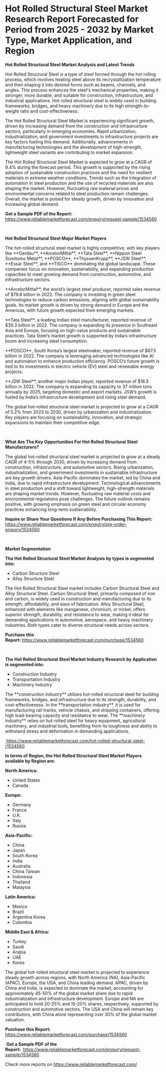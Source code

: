 <p><h1>Hot Rolled Structural Steel Market Research Report Forecasted for Period from 2025 -  2032 by Market Type, Market Application, and Region</h1></p><p><strong>Hot Rolled Structural Steel Market Analysis and Latest Trends</strong></p>
<p><p>Hot Rolled Structural Steel is a type of steel formed through the hot rolling process, which involves heating steel above its recrystallization temperature and then shaping it into desired forms such as beams, channels, and angles. This process enhances the steel's mechanical properties, making it stronger, more durable, and suitable for construction, infrastructure, and industrial applications. Hot rolled structural steel is widely used in building frameworks, bridges, and heavy machinery due to its high strength-to-weight ratio and cost-effectiveness.</p><p>The Hot Rolled Structural Steel Market is experiencing significant growth, driven by increasing demand from the construction and infrastructure sectors, particularly in emerging economies. Rapid urbanization, industrialization, and government investments in infrastructure projects are key factors fueling this demand. Additionally, advancements in manufacturing technologies and the development of high-strength, lightweight steel variants are contributing to market expansion.</p><p>The Hot Rolled Structural Steel Market is expected to grow at a CAGR of 9.4% during the forecast period. This growth is supported by the rising adoption of sustainable construction practices and the need for resilient materials in extreme weather conditions. Trends such as the integration of automation in steel production and the use of recycled materials are also shaping the market. However, fluctuating raw material prices and environmental concerns related to steel production remain challenges. Overall, the market is poised for steady growth, driven by innovation and increasing global demand.</p></p>
<p><strong>Get a Sample PDF of the Report:&nbsp;</strong> <a href="https://www.reliablemarketforecast.com/enquiry/request-sample/1534560?utm_campaign=2101&utm_medium=2&utm_source=Github&utm_content=ia&utm_term=26012025&utm_id=hot-rolled-structural-steel">https://www.reliablemarketforecast.com/enquiry/request-sample/1534560</a></p>
<p>&nbsp;</p>
<p><strong>Hot Rolled Structural Steel Major Market Players</strong></p>
<p><p>The hot-rolled structural steel market is highly competitive, with key players like **Gerdau**, **ArcelorMittal**, **Tata Steel**, **Nippon Steel Sumitomo Metal**, **POSCO**, **ThyssenKrupp**, **JSW Steel**, **Essar Steel**, and **TISCO** dominating the global landscape. These companies focus on innovation, sustainability, and expanding production capacities to meet growing demand from construction, automotive, and infrastructure sectors.</p><p>**ArcelorMittal**, the world’s largest steel producer, reported sales revenue of $79.8 billion in 2022. The company is investing in green steel technologies to reduce carbon emissions, aligning with global sustainability goals. Its market growth is driven by strong demand in Europe and the Americas, with future growth expected from emerging markets.</p><p>**Tata Steel**, a leading Indian steel manufacturer, reported revenue of $30.3 billion in 2022. The company is expanding its presence in Southeast Asia and Europe, focusing on high-value products and sustainable practices. Tata Steel’s market growth is supported by India’s infrastructure boom and increasing steel consumption.</p><p>**POSCO**, South Korea’s largest steelmaker, reported revenue of $67.5 billion in 2022. The company is leveraging advanced technologies like AI and automation to enhance production efficiency. POSCO’s future growth is tied to its investments in electric vehicle (EV) steel and renewable energy projects.</p><p>**JSW Steel**, another major Indian player, reported revenue of $16.5 billion in 2022. The company is expanding its capacity to 37 million tons annually by 2025, targeting domestic and export markets. JSW’s growth is fueled by India’s infrastructure development and rising steel demand.</p><p>The global hot-rolled structural steel market is projected to grow at a CAGR of 5.2% from 2023 to 2030, driven by urbanization and industrialization. Key players are focusing on sustainability, innovation, and strategic expansions to maintain their competitive edge.</p></p>
<p>&nbsp;</p>
<p><strong>What Are The Key Opportunities For Hot Rolled Structural Steel Manufacturers?</strong></p>
<p><p>The global hot-rolled structural steel market is projected to grow at a steady CAGR of 4-5% through 2030, driven by increasing demand from construction, infrastructure, and automotive sectors. Rising urbanization, industrialization, and government investments in sustainable infrastructure are key growth drivers. Asia-Pacific dominates the market, led by China and India, due to rapid infrastructure development. Technological advancements in steel production and a shift toward lightweight, high-strength materials are shaping market trends. However, fluctuating raw material costs and environmental regulations pose challenges. The future outlook remains positive, with growing emphasis on green steel and circular economy practices enhancing long-term sustainability.</p></p>
<p><strong>Inquire or Share Your Questions If Any Before Purchasing This Report:</strong> <a href="https://www.reliablemarketforecast.com/enquiry/pre-order-enquiry/1534560?utm_campaign=2101&utm_medium=2&utm_source=Github&utm_content=ia&utm_term=26012025&utm_id=hot-rolled-structural-steel">https://www.reliablemarketforecast.com/enquiry/pre-order-enquiry/1534560</a></p>
<p>&nbsp;</p>
<p><strong>Market Segmentation</strong></p>
<p><strong>The Hot Rolled Structural Steel Market Analysis by types is segmented into:</strong></p>
<p><ul><li>Carbon Structure Steel</li><li>Alloy Structure Steel</li></ul></p>
<p><p>The Hot Rolled Structural Steel market includes Carbon Structural Steel and Alloy Structural Steel. Carbon Structural Steel, primarily composed of iron and carbon, is widely used in construction and manufacturing due to its strength, affordability, and ease of fabrication. Alloy Structural Steel, enhanced with elements like manganese, chromium, or nickel, offers superior strength, durability, and resistance to wear, making it ideal for demanding applications in automotive, aerospace, and heavy machinery industries. Both types cater to diverse structural needs across sectors.</p></p>
<p><strong>Purchase this Report:&nbsp;</strong><a href="https://www.reliablemarketforecast.com/purchase/1534560?utm_campaign=2101&utm_medium=2&utm_source=Github&utm_content=ia&utm_term=26012025&utm_id=hot-rolled-structural-steel">https://www.reliablemarketforecast.com/purchase/1534560</a></p>
<p>&nbsp;</p>
<p><strong>The Hot Rolled Structural Steel Market Industry Research by Application is segmented into:</strong></p>
<p><ul><li>Construction Industry</li><li>Transportation Industry</li><li>Machinery Industry</li></ul></p>
<p><p>The **construction industry** utilizes hot-rolled structural steel for building frameworks, bridges, and infrastructure due to its strength, durability, and cost-effectiveness. In the **transportation industry**, it is used for manufacturing rail tracks, vehicle chassis, and shipping containers, offering high load-bearing capacity and resistance to wear. The **machinery industry** relies on hot-rolled steel for heavy equipment, agricultural machinery, and industrial tools, benefiting from its toughness and ability to withstand stress and deformation in demanding applications.</p></p>
<p><a href="https://www.reliablemarketforecast.com/hot-rolled-structural-steel-r1534560?utm_campaign=2101&utm_medium=2&utm_source=Github&utm_content=ia&utm_term=26012025&utm_id=hot-rolled-structural-steel">&nbsp;https://www.reliablemarketforecast.com/hot-rolled-structural-steel-r1534560</a></p>
<p><strong>In terms of Region, the Hot Rolled Structural Steel Market Players available by Region are:</strong></p>
<p>
    <p> <strong> North America: </strong>
        <ul>
            <li>United States</li>
            <li>Canada</li>
        </ul>
        </p> 
    <p> <strong> Europe: </strong>
        <ul>
            <li>Germany</li>
            <li>France</li>
            <li>U.K.</li>
            <li>Italy</li>
            <li>Russia</li>
        </ul>
        </p> 
    <p> <strong> Asia-Pacific: </strong>
        <ul>
            <li>China</li>
            <li>Japan</li>
            <li>South Korea</li>
            <li>India</li>
            <li>Australia</li>
            <li>China Taiwan</li>
            <li>Indonesia</li>
            <li>Thailand</li>
            <li>Malaysia</li>
        </ul>
        </p> 
    <p> <strong> Latin America: </strong>
        <ul>
            <li>Mexico</li>
            <li>Brazil</li>
            <li>Argentina Korea</li>
            <li>Colombia</li>
        </ul>
        </p> 
    <p> <strong> Middle East & Africa: </strong>
        <ul>
            <li>Turkey</li>
            <li>Saudi</li>
            <li>Arabia</li>
            <li>UAE</li>
            <li>Korea</li>
        </ul>
    </p>
    </p>
<p><p>The global hot-rolled structural steel market is projected to experience steady growth across regions, with North America (NA), Asia-Pacific (APAC), Europe, the USA, and China leading demand. APAC, driven by China and India, is expected to dominate the market, accounting for approximately 45-50% of the global market share due to rapid industrialization and infrastructure development. Europe and NA are anticipated to hold 20-25% and 15-20% shares, respectively, supported by construction and automotive sectors. The USA and China will remain key contributors, with China alone representing over 30% of the global market valuation.</p></p>
<p><strong>Purchase this Report: </strong><a href="https://www.reliablemarketforecast.com/purchase/1534560?utm_campaign=2101&utm_medium=2&utm_source=Github&utm_content=ia&utm_term=26012025&utm_id=hot-rolled-structural-steel">https://www.reliablemarketforecast.com/purchase/1534560</a></p>
<p>&nbsp;<strong>Get a Sample PDF of the Report:&nbsp;&nbsp;</strong><a href="https://www.reliablemarketforecast.com/enquiry/request-sample/1534560?utm_campaign=2101&utm_medium=2&utm_source=Github&utm_content=ia&utm_term=26012025&utm_id=hot-rolled-structural-steel">https://www.reliablemarketforecast.com/enquiry/request-sample/1534560</a></p>
<p><strong></strong></p>
<p>Check more reports on <a href="https://www.reliablemarketforecast.com/?utm_campaign=2101&utm_medium=2&utm_source=Github&utm_content=ia&utm_term=26012025&utm_id=hot-rolled-structural-steel">https://www.reliablemarketforecast.com/</a></p>